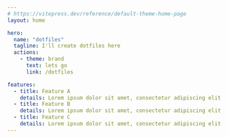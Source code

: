 ```yaml
---
# https://vitepress.dev/reference/default-theme-home-page
layout: home

hero:
  name: "dotfiles"
  tagline: I'll create dotfiles here
  actions:
    - theme: brand
      text: lets go
      link: /dotfiles

features:
  - title: Feature A
    details: Lorem ipsum dolor sit amet, consectetur adipiscing elit
  - title: Feature B
    details: Lorem ipsum dolor sit amet, consectetur adipiscing elit
  - title: Feature C
    details: Lorem ipsum dolor sit amet, consectetur adipiscing elit
---
```

